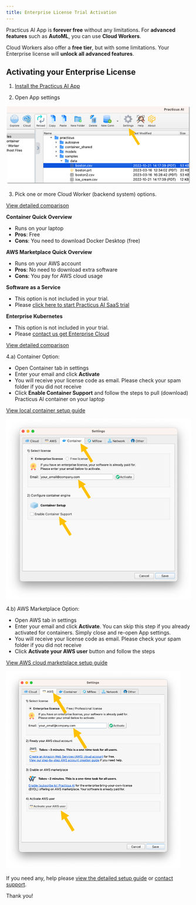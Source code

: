 ```yaml
---
title: Enterprise License Trial Activation
---
```


Practicus AI App is **forever free** without any limitations. For **advanced features** such as **AutoML**, you can use **Cloud Workers**.

Cloud Workers also offer a **free tier**, but with some limitations. Your Enterprise license will **unlock all advanced features**.   

## Activating your Enterprise License 

1) [Install the Practicus AI App](https://practicus.ai/get-started/)

2) Open App settings 

![Settings](img/settings.png)

3) Pick one or more Cloud Worker (backend system) options. 

[View detailed comparison](https://practicus.ai/cloud/#compare)

**Container Quick Overview**

- Runs on your laptop
- **Pros**: Free
- **Cons**: You need to download Docker Desktop (free)
  
**AWS Marketplace Quick Overview** 
 
- Runs on your AWS account
- **Pros**: No need to download extra software 
- **Cons**: You pay for AWS cloud usage  

**Software as a Service**

- This option is not included in your trial. 
- Please [click here to start Practicus AI SaaS trial](https://practicus.ai/cloud/#saas) 

**Enterprise Kubernetes**

- This option is not included in your trial. 
- Please [contact us get Enterprise Cloud](https://practicus.ai/contact/) 

[View detailed comparison](https://practicus.ai/cloud/#compare)

4.a) Container Option: 

- Open Container tab in settings
- Enter your email and click **Activate**
- You will receive your license code as email. Please check your spam folder if you did not receive
- Click **Enable Container Support** and follow the steps to pull (download) Practicus AI container on your laptop

[View local container setup guide](setup-guide.md#local-container) 

![Settings](img/ent-license.png)


4.b) AWS Marketplace Option: 

- Open AWS tab in settings
- Enter your email and click **Activate**. You can skip this step if you already activated for containers. Simply close and re-open App settings.
- You will receive your license code as email. Please check your spam folder if you did not receive
- Click **Activate your AWS user** button and follow the steps

[View AWS cloud marketplace setup guide](setup-guide.md#aws-marketplace) 

![Settings](img/aws-license.png)


If you need any, help please [view the detailed setup guide](setup-guide.md) or [contact support](https://helpdesk.practicus.io/).

Thank you!